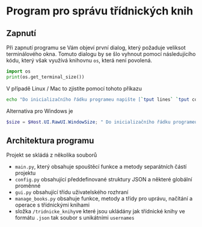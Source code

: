 # Program pro správu třídnických knih

## Zapnutí
Při zapnutí programu se Vám objeví první dialog, který požaduje veliksot terminálového okna. Tomuto dialogu by se šlo vyhnout pomocí následujícího kódu, který však využívá knihovnu `os`, která není povolená. 
```python
import os
print(os.get_terminal_size())
```

V případě Linux / Mac to zjistíte pomocí tohoto příkazu
```bash
echo "Do inicializačního řádku programeu napište [`tput lines` `tput cols`] (bez závorek)"
```

Alternativa pro Windows je 
```powershell
$size = $Host.UI.RawUI.WindowSize; " Do inicializačního řádku programeu napište [$($size.Height) $($size.Width)] (bez závorek)"
```
## Architektura programu
Projekt se skládá z několika souborů 
- `main.py`, který obsahuje spouštěcí funkce a metody separátních částí projektu
- `config.py` obsahující předdefinované struktury JSON a některé globální proměnné
- `gui.py` obsahující třídu uživatelského rozhraní
- `manage_books.py` obsahuje funkce, metody a třídy pro uprávu, načítání a operace s třídnickými knihami
- složka `/tridnicke_knihy`ve které jsou ukládány jak třídnické knihy ve formátu `.json` tak soubor s unikátními `usernames`
